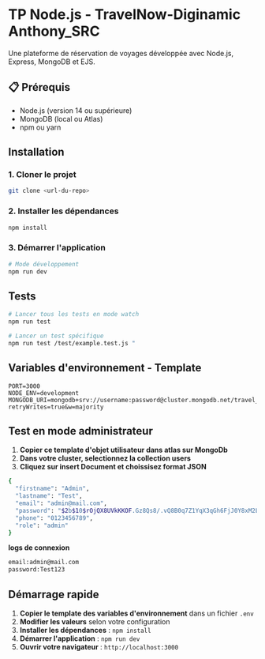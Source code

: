 # TP Node.js - TravelNow-Diginamic Anthony_SRC

Une plateforme de réservation de voyages développée avec Node.js, Express, MongoDB et EJS.

## 📋 Prérequis

- Node.js (version 14 ou supérieure)
- MongoDB (local ou Atlas)
- npm ou yarn

## Installation

### 1. Cloner le projet

```bash
git clone <url-du-repo>
```

### 2. Installer les dépendances

```bash
npm install
```

### 3. Démarrer l'application

```bash
# Mode développement
npm run dev
```

## Tests

```bash
# Lancer tous les tests en mode watch
npm run test

# Lancer un test spécifique
npm run test /test/example.test.js "
```

## Variables d'environnement - Template

```env
PORT=3000
NODE_ENV=development
MONGODB_URI=mongodb+srv://username:password@cluster.mongodb.net/travel_booking?retryWrites=true&w=majority
```

## Test en mode administrateur

1. **Copier ce template d'objet utilisateur dans atlas sur MongoDb**
2. **Dans votre cluster, selectionnez la collection users**
3. **Cliquez sur insert Document et choissisez format JSON**

```bash
{
  "firstname": "Admin",
  "lastname": "Test",
  "email": "admin@mail.com",
  "password": "$2b$10$rOjQX8UVkKKOF.Gz8Qs8/.vQ8B0q7Z1YqX3qGh6FjJ0Y8xM2L3K4G",
  "phone": "0123456789",
  "role": "admin"
}
```

**logs de connexion**

```bash
email:admin@mail.com
password:Test123
```

## Démarrage rapide

1. **Copier le template des variables d'environnement** dans un fichier `.env`
2. **Modifier les valeurs** selon votre configuration
3. **Installer les dépendances** : `npm install`
4. **Démarrer l'application** : `npm run dev`
5. **Ouvrir votre navigateur** : `http://localhost:3000`
